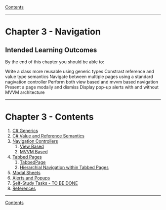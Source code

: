 [Contents](/docs/README.md)

----

# Chapter 3 - Navigation

## Intended Learning Outcomes
By the end of this chapter you should be able to:

Write a class more reusable using generic types
Constrast reference and value type semantics
Navigate between multiple pages using a standard nagivation controller 
Perform both view based and mvvm based navigation
Present a page modally and dismiss
Display pop-up alerts with and without MVVM architecture

----

# Chapter 3 - Contents
1. [C# Generics](generics.md)
1. [C# Value and Reference Semantics](ValueRefSemantics.md)
1. [Navigation Controllers](NavControllers.md)
   1. [View Based](basic_navigation_1.md)
   1. [MVVM Based](mvvm_navigation_1.md)
1. [Tabbed Pages](tabbed_pages.md)
   1. [TabbedPage](tabbedpage.md)
   1. [Hierarchial Navigation within Tabbed Pages](nav-tab.md)
1. [Modal Sheets](modal-nav.md)
1. [Alerts and Popups](alerts.md)
1. [Self-Study Tasks - TO BE DONE](self-study.md)
1. [References](references.md)


----

[Contents](/docs/README.md)
